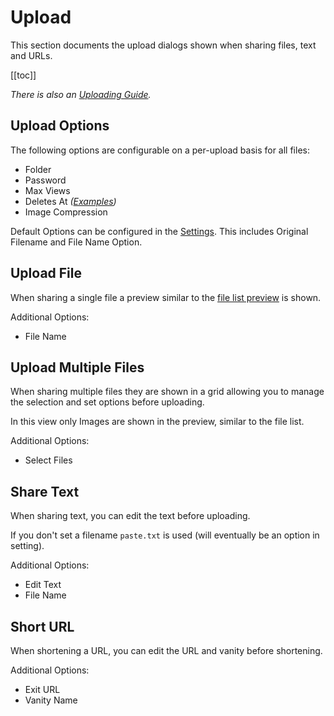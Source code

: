 # Upload

This section documents the upload dialogs shown when sharing files, text and URLs.

[[toc]]

_There is also an [Uploading Guide](../guides/uploading.md)._

## Upload Options

The following options are configurable on a per-upload basis for all files:

- Folder
- Password
- Max Views
- Deletes At _([Examples](https://zipline.diced.sh/docs/guides/ms))_
- Image Compression

Default Options can be configured in the [Settings](./settings.md#upload-settings). This includes Original Filename and File Name Option.

## Upload File

When sharing a single file a preview similar to the [file list preview](./files.md#file-preview) is shown.

Additional Options:

- File Name

## Upload Multiple Files

When sharing multiple files they are shown in a grid allowing you to manage the selection and set options before uploading.

In this view only Images are shown in the preview, similar to the file list.

Additional Options:

- Select Files

## Share Text

When sharing text, you can edit the text before uploading.

If you don't set a filename `paste.txt` is used (will eventually be an option in setting).

Additional Options:

- Edit Text
- File Name

## Short URL

When shortening a URL, you can edit the URL and vanity before shortening.

Additional Options:

- Exit URL
- Vanity Name
